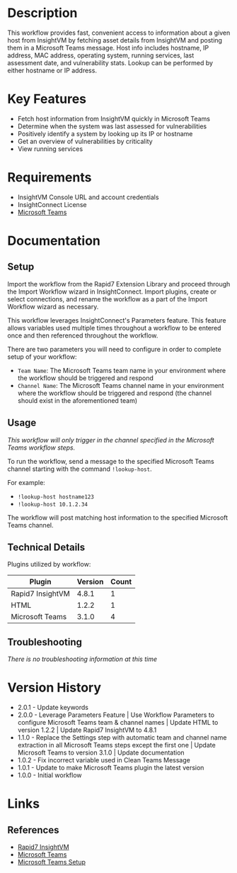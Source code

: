 # Description

This workflow provides fast, convenient access to information about a given host from InsightVM by fetching asset details from InsightVM and posting them in a Microsoft Teams message. Host info includes hostname, IP address, MAC address, operating system, running services, last assessment date, and vulnerability stats. Lookup can be performed by either hostname or IP address.

# Key Features

* Fetch host information from InsightVM quickly in Microsoft Teams
* Determine when the system was last assessed for vulnerabilities
* Positively identify a system by looking up its IP or hostname
* Get an overview of vulnerabilities by criticality
* View running services

# Requirements

* InsightVM Console URL and account credentials
* InsightConnect License
* [Microsoft Teams](https://insightconnect.help.rapid7.com/docs/microsoft-teams)

# Documentation

## Setup

Import the workflow from the Rapid7 Extension Library and proceed through the Import Workflow wizard in InsightConnect. Import plugins, create or select connections, and rename the workflow as a part of the Import Workflow wizard as necessary.

This workflow leverages InsightConnect's Parameters feature. This feature allows variables used multiple times throughout a workflow to be entered once and then referenced throughout the workflow.

There are two parameters you will need to configure in order to complete setup of your workflow:
* `Team Name`: The Microsoft Teams team name in your environment where the workflow should be triggered and respond
* `Channel Name`: The Microsoft Teams channel name in your environment where the workflow should be triggered and respond (the channel should exist in the aforementioned team)

## Usage

*This workflow will only trigger in the channel specified in the Microsoft Teams workflow steps.*

To run the workflow, send a message to the specified Microsoft Teams channel starting with the command `!lookup-host`.

For example:

* `!lookup-host hostname123`
* `!lookup-host 10.1.2.34`

The workflow will post matching host information to the specified Microsoft Teams channel.

## Technical Details

Plugins utilized by workflow:

|Plugin|Version|Count|
|----|----|--------|
|Rapid7 InsightVM|4.8.1|1|
|HTML|1.2.2|1|
|Microsoft Teams|3.1.0|4|

## Troubleshooting

_There is no troubleshooting information at this time_

# Version History

* 2.0.1 - Update keywords
* 2.0.0 - Leverage Parameters Feature | Use Workflow Parameters to configure Microsoft Teams team & channel names | Update HTML to version 1.2.2 | Update Rapid7 InsightVM to 4.8.1
* 1.1.0 - Replace the Settings step with automatic team and channel name extraction in all Microsoft Teams steps except the first one | Update Microsoft Teams to version 3.1.0 | Update documentation
* 1.0.2 - Fix incorrect variable used in Clean Teams Message
* 1.0.1 - Update to make Microsoft Teams plugin the latest version
* 1.0.0 - Initial workflow

# Links

## References

* [Rapid7 InsightVM](https://www.rapid7.com/products/insightvm)
* [Microsoft Teams](https://teams.microsoft.com)
* [Microsoft Teams Setup](https://insightconnect.help.rapid7.com/docs/microsoft-teams)

